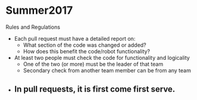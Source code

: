 # Summer2017
Rules and Regulations
 - Each pull request must have a detailed report on:
   - What section of the code was changed or added?
   - How does this benefit the code/robot functionality?
 - At least two people must check the code for functionality and logicality
   - One of the two (or more) must be the leader of that team
   - Secondary check from another team member can be from any team
 - In pull requests, it is first come first serve.
   - 
